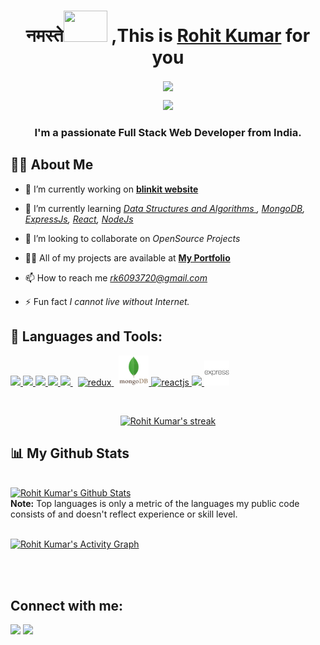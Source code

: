 <!-- <img align="right" alt="GIF" clear = "both" src="https://github.com/rk6093720/rk6093720/blob/master/code.gif?raw=true" width="440" height="250" /> -->
<h1 align="center"><b>नमस्ते</b><img src="https://raw.githubusercontent.com/rk6093720/rk6093720/master/wave.gif" width="70" height="50"> ,This is <a href="">Rohit Kumar</a> for you</h1>
<p align="center">
<a href="#"><img  widht="40" align="center" height="400" src="https://github.com/rk6093720/rk6093720/blob/master/code.gif?raw=true" height="90"/></a>
    </p>
<p align="center">
  <img src="https://readme-typing-svg.herokuapp.com/?lines=Passionate%20Coder;Self%20taught%20Programmer&center=true&width=500&height=50">
</p>


<h3 align="center">I'm a passionate Full Stack Web Developer from India.</h3>

## 🙋‍♂️ About Me

- 🔭 I’m currently working on **[blinkit website](https://leafy-truffle-fd13b5.netlify.app/)**

- 🌱 I’m currently learning *<a href="">Data Structures and Algorithms </a>, <a href="">MongoDB</a>, <a href="">ExpressJs</a>, <a href="">React</a>, <a href="">NodeJs </a>*

- 👯 I’m looking to collaborate on *OpenSource Projects*

- 👨‍💻 All of my projects are available at **[My Portfolio](https://rk6093720.github.io/)**

- 📫 How to reach me *rk6093720@gmail.com*

- ⚡ Fun fact *I cannot live without Internet.*

## 🚀 Languages and Tools:

<p align="left"> 
    <a href="https://developer.mozilla.org/en-US/docs/Web/JavaScript" target="_blank"> <img src="https://img.icons8.com/color/48/000000/javascript.png"/> </a> 
    <a href="https://www.w3.org/html/" target="_blank"> <img src="https://img.icons8.com/color/48/000000/html-5.png"/> </a> 
    <a href="https://www.w3schools.com/css/" target="_blank"> <img src="https://img.icons8.com/color/48/000000/css3.png"/> </a> 
    <a href="https://getbootstrap.com" target="_blank"> <img src="https://img.icons8.com/color/48/000000/bootstrap.png"/> </a>  
    <a style="padding-right:8px;" href="https://nodejs.org" target="_blank"> <img src="https://img.icons8.com/color/48/000000/nodejs.png"/> </a> 
    <a style="padding-right:8px;" href="https://redux.js.org/" target="_blank"> <img src="https://cdn.zapier.com/storage/blog/4ec8fc7dc3a75758a3913bab9e5a4fd8_2.500x278.png" alt="redux" width="80" height="50"/> </a>
    <a href="https://www.mongodb.com/" target="_blank"> <img src="https://raw.githubusercontent.com/devicons/devicon/master/icons/mongodb/mongodb-original-wordmark.svg" alt="mongodb" width="48" height="48"/> </a> 
    <a href="https://reactjs.org/" target="_blank"> <img src="https://encrypted-tbn0.gstatic.com/images?q=tbn:ANd9GcTzl7cCu8YRM9eY9MXH3iwiz5mVfU_o4AWlo2tt6AIcRg&s" alt="reactjs" width="80" height="45"/> </a>   
    <a href="https://git-scm.com/" target="_blank"> <img src="https://img.icons8.com/color/48/000000/git.png"/> </a> 
    <a href="https://expressjs.com" target="_blank"> <img src="https://raw.githubusercontent.com/devicons/devicon/master/icons/express/express-original-wordmark.svg" alt="express" width="40" height="40"/> </a>
</p>

<br/>

<p align="center">
    <a href="https://github.com/rk6093720/github-readme-streak-stats">
        <img title="🔥 Get streak stats for your profile at git.io/streak-stats" alt="Rohit Kumar's streak" src="https://github-readme-streak-stats.herokuapp.com?user=rk6093720&theme=dark&hide_border=true&date_format=M%20j%5B%2C%20Y%5D"/>
    </a>
</p>

## 📊 My Github Stats

  <br/>
    <a href="https://github.com/rk6093720?tab=stars"><img alt="Rohit Kumar's Github Stats" src="https://github-readme-stats.vercel.app/api?username=rk6093720&show_icons=true&count_private=true&theme=react&hide_border=true&bg_color=0D1117" /></a>
  <br/>
  <b>Note:</b> Top languages is only a metric of the languages my public code consists of and doesn't reflect experience or skill level.

<br/>
<br/>

<a href="https://github.com/rk6093720-cmd/github-readme-activity-graph"><img alt="Rohit Kumar's Activity Graph" src="https://activity-graph.herokuapp.com/graph?username=rk6093720&bg_color=0D1117&color=5BCDEC&line=5BCDEC&point=FFFFFF&hide_border=true" /></a>

<br/>
<br/>

## Connect with me:

<p align="left">

<a href = "https://www.linkedin.com/in/rohit-kumar-6b1b421a9/"><img src="https://img.icons8.com/fluent/48/000000/linkedin.png"/></a>
    <a href="https://github.com/rk6093720"><img src="https://github.githubassets.com/images/modules/logos_page/GitHub-Mark.png" height="50"/></a>
<!-- <a href = "https://twitter.com/nowitsgiri"><img src="https://img.icons8.com/fluent/48/000000/twitter.png"/></a> -->
<!-- <a href = "https://www.instagram.com/devil.in_side/"><img src="https://img.icons8.com/fluent/48/000000/instagram-new.png"/></a> -->

</p>
<!-- 
## ❤ Views and Followers

<a href="https://github.com/rk6093720/github-profile-views-counter">
    <img src="https://komarev.com/ghpvc/?username=abhishekgiri-cmd">
</a>
<a href="https://github.com/rk6093720?tab=followers"><img src="https://img.shields.io/github/followers/Imaryan08?label=Followers&style=social" alt="GitHub Badge"></a>
 -->
